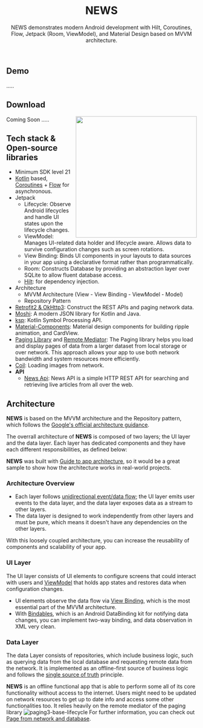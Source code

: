 <h1 align="center">NEWS</h1>



<p align="center">  
NEWS demonstrates modern Android development with Hilt, Coroutines, Flow, Jetpack (Room, ViewModel), and Material Design based on MVVM architecture.
</p>
</br>


## Demo
   .....
## Download
 Coming Soon .....
<img src="/previews/preview.gif" align="right" width="320"/>

## Tech stack & Open-source libraries
- Minimum SDK level 21
- [Kotlin](https://kotlinlang.org/) based, [Coroutines](https://github.com/Kotlin/kotlinx.coroutines) + [Flow](https://kotlin.github.io/kotlinx.coroutines/kotlinx-coroutines-core/kotlinx.coroutines.flow/) for asynchronous.
- Jetpack
  - Lifecycle: Observe Android lifecycles and handle UI states upon the lifecycle changes.
  - ViewModel: Manages UI-related data holder and lifecycle aware. Allows data to survive configuration changes such as screen rotations.
  - View Binding: Binds UI components in your layouts to data sources in your app using a declarative format rather than programmatically.
  - Room: Constructs Database by providing an abstraction layer over SQLite to allow fluent database access.
  - [Hilt](https://dagger.dev/hilt/): for dependency injection.
- Architecture
  - MVVM Architecture (View - View Binding - ViewModel - Model)
  - Repository Pattern
- [Retrofit2 & OkHttp3](https://github.com/square/retrofit): Construct the REST APIs and paging network data.
- [Moshi](https://github.com/square/moshi/): A modern JSON library for Kotlin and Java.
- [ksp](https://github.com/google/ksp): Kotlin Symbol Processing API.
- [Material-Components](https://github.com/material-components/material-components-android): Material design components for building ripple animation, and CardView.
- [Paging Library](https://developer.android.com/topic/libraries/architecture/paging/v3-overview) and [Remote Mediator](https://developer.android.com/topic/libraries/architecture/paging/v3-network-db): The Paging library helps you load and display pages of data from a larger dataset from local storage or over network. This approach allows your app to use both network bandwidth and system resources more efficiently.
- [Coil](https://github.com/coil-kt/coil): Loading images from network.
- **API** 
  - [News Api](https://newsapi.org/): News API is a simple HTTP REST API for searching and retrieving live articles from all over the web. 

## Architecture
**NEWS** is based on the MVVM architecture and the Repository pattern, which follows the [Google's official architecture guidance](https://developer.android.com/topic/architecture).

The overrall architecture of **NEWS** is composed of two layers; the UI layer and the data layer. Each layer has dedicated components and they have each different responsibilities, as defined below:

**NEWS** was built with [Guide to app architecture](https://developer.android.com/topic/architecture), so it would be a great sample to show how the architecture works in real-world projects.


### Architecture Overview

- Each layer follows [unidirectional event/data flow](https://developer.android.com/topic/architecture/ui-layer#udf); the UI layer emits user events to the data layer, and the data layer exposes data as a stream to other layers.
- The data layer is designed to work independently from other layers and must be pure, which means it doesn't have any dependencies on the other layers.

With this loosely coupled architecture, you can increase the reusability of components and scalability of your app.

### UI Layer

The UI layer consists of UI elements to configure screens that could interact with users and [ViewModel](https://developer.android.com/topic/libraries/architecture/viewmodel) that holds app states and restores data when configuration changes.
- UI elements observe the data flow via [View Binding](https://developer.android.com/topic/libraries/view-binding), which is the most essential part of the MVVM architecture. 
- With [Bindables](https://github.com/skydoves/bindables), which is an Android DataBinding kit for notifying data changes, you can implement two-way binding, and data observation in XML very clean.

### Data Layer

The data Layer consists of repositories, which include business logic, such as querying data from the local database and requesting remote data from the network. It is implemented as an offline-first source of business logic and follows the [single source of truth](https://en.wikipedia.org/wiki/Single_source_of_truth) principle.<br>

**NEWS** is an offline functional app that is able to perform some all of its core functionality without access to the internet. 
 Users might need to be updated on network resources to get up to date info and access some other functionalities too. It relies heavily on the remote mediator of the paging library ![paging3-base-lifecycle](https://user-images.githubusercontent.com/82452881/201220135-b40390a3-268b-4a2c-b5c6-a4dbec009c4e.png)
 For further information, you can check out [Page from network and database](https://developer.android.com/topic/libraries/architecture/paging/v3-network-db).





